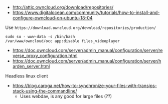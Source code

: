 * http://attic.owncloud.org/download/repositories/
* https://www.digitalocean.com/community/tutorials/how-to-install-and-configure-owncloud-on-ubuntu-18-04

Use `https://download.owncloud.org/download/repositories/production/`

```shell
sudo su - www-data -s /bin/bash
/var/www/owncloud/occ app:disable files_videoplayer
```

* https://doc.owncloud.com/server/admin_manual/configuration/server/reverse_proxy_configuration.html
* https://doc.owncloud.com/server/admin_manual/configuration/server/harden_server.html

Headless linux client
* https://blog.caroga.net/how-to-synchronize-your-files-with-transips-stack-using-the-commandline/
  * Uses webdav, is any good for large files (??)
